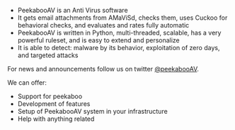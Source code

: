 * PeekabooAV is an Anti Virus software
* It gets email attachments from AMaViSd, checks them, uses Cuckoo for behavioral checks, and evaluates and rates fully automatic
* PeekabooAV is written in Python, multi-threaded, scalable, has a very powerful ruleset, and is easy to extend and personalize
* It is able to detect: malware by its behavior, exploitation of zero days, and targeted attacks

For news and announcements follow us on twitter [@peekabooAV](https://twitter.com/peekabooav).

We can offer:
* Support for peekaboo
* Development of features
* Setup of PeekabooAV system in your infrastructure
* Help with anything related
